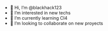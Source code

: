 - 👋 Hi, I’m @blackhack123
- 👀 I’m interested in new  techs
- 🌱 I’m currently learning CI4
- 💞️ I’m looking to collaborate on new proyects
